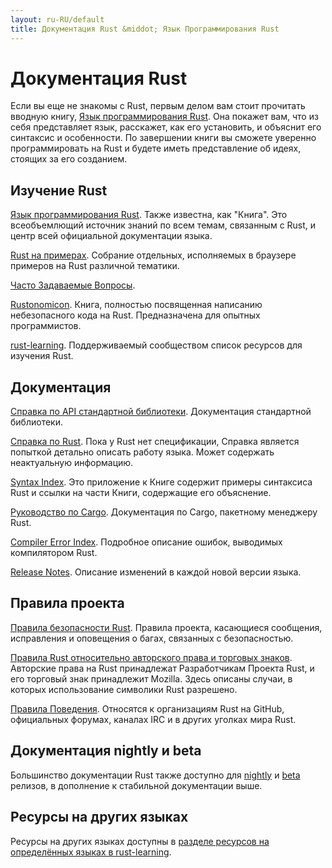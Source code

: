 ```yaml
---
layout: ru-RU/default
title: Документация Rust &middot; Язык Программирования Rust
---
```


# Документация Rust

Если вы еще не знакомы с Rust, первым делом вам стоит прочитать
вводную книгу, [Язык программирования Rust][book]. Она покажет вам,
что из себя представляет язык, расскажет, как его установить,
и объяснит его синтаксис и особенности. По завершении книги вы
сможете уверенно программировать на Rust и будете иметь представление
об идеях, стоящих за его созданием.

## Изучение Rust

[Язык программирования Rust][book]. Также известна, как "Книга".
Это всеобъемлющий источник знаний по всем темам, связанным с Rust, и
центр всей официальной документации языка.

[Rust на примерах][rbe]. Собрание отдельных, исполняемых в браузере 
примеров на Rust различной тематики.

[Часто Задаваемые Вопросы][faq].

[Rustonomicon][nomicon]. Книга, полностью посвященная написанию
небезопасного кода на Rust. Предназначена для опытных программистов.

[rust-learning]. Поддерживаемый сообществом список ресурсов для
изучения Rust.

[book]: http://rurust.github.io/rust_book_ru
[rbe]: https://gordon-f.github.io/rust-by-example-ru/
[faq]: faq.html
[nomicon]: https://github.com/ruRust/rustonomicon
[rust-learning]: https://github.com/ctjhoa/rust-learning

## Документация

[Справка по API стандартной библиотеки][api]. Документация стандартной
библиотеки.

[Справка по Rust][ref]. Пока у Rust нет спецификации, Справка является
попыткой детально описать работу языка. Может содержать неактуальную информацию.

[Syntax Index][syn]. Это приложение к Книге содержит примеры синтаксиса Rust
и ссылки на части Книги, содержащие его объяснение.

[Руководство по Cargo][cargo]. Документация по Cargo, пакетному менеджеру Rust.

[Compiler Error Index][err]. Подробное описание ошибок, выводимых
компилятором Rust.

[Release Notes][release_notes]. Описание изменений в каждой новой версии языка.

[api]: https://doc.rust-lang.org/std/
[syn]: http://rurust.github.io/rust_book_ru/src/syntax-index.html
[ref]: https://doc.rust-lang.org/reference.html
[cargo]: http://doc.crates.io/guide.html
[err]: https://doc.rust-lang.org/error-index.html
[release_notes]: https://github.com/rust-lang/rust/blob/stable/RELEASES.md

## Правила проекта

[Правила безопасности Rust][security]. Правила проекта, касающиеся сообщения,
исправления и оповещения о багах, связанных с безопасностью.

[Правила Rust относительно авторского права и торговых знаков][legal].
Авторские права на Rust принадлежат Разработчикам Проекта Rust, и его
торговый знак принадлежит Mozilla. Здесь описаны случаи, в которых
использование символики Rust разрешено.

[Правила Поведения][coc]. Относятся к организациям Rust на GitHub,
официальных форумах, каналах IRC и в других уголках мира Rust.

[security]: security.html
[legal]: legal.html
[coc]: https://www.rust-lang.org/conduct.html

## Документация nightly и beta

Большинство документации Rust также доступно для [nightly] и [beta] релизов,
в дополнение к стабильной документации выше.

[nightly]: https://doc.rust-lang.org/nightly/
[beta]: https://doc.rust-lang.org/beta/

## Ресурсы на других языках

Ресурсы на других языках доступны в 
[разделе ресурсов на определённых языках в rust-learning][locale].

[locale]: https://github.com/ctjhoa/rust-learning#locale-links
